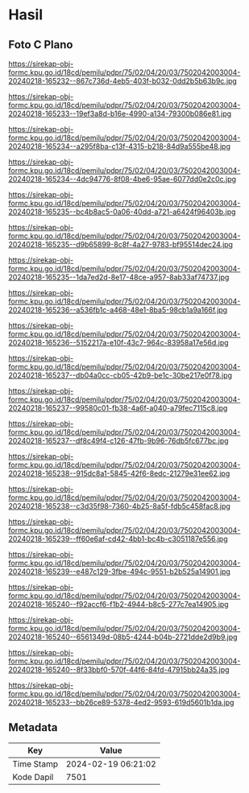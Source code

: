 # Hasil

## Foto C Plano

https://sirekap-obj-formc.kpu.go.id/18cd/pemilu/pdpr/75/02/04/20/03/7502042003004-20240218-165232--867c736d-4eb5-403f-b032-0dd2b5b63b9c.jpg

https://sirekap-obj-formc.kpu.go.id/18cd/pemilu/pdpr/75/02/04/20/03/7502042003004-20240218-165233--19ef3a8d-b16e-4990-a134-79300b086e81.jpg

https://sirekap-obj-formc.kpu.go.id/18cd/pemilu/pdpr/75/02/04/20/03/7502042003004-20240218-165234--a295f8ba-c13f-4315-b218-84d9a555be48.jpg

https://sirekap-obj-formc.kpu.go.id/18cd/pemilu/pdpr/75/02/04/20/03/7502042003004-20240218-165234--4dc94776-8f08-4be6-95ae-6077dd0e2c0c.jpg

https://sirekap-obj-formc.kpu.go.id/18cd/pemilu/pdpr/75/02/04/20/03/7502042003004-20240218-165235--bc4b8ac5-0a06-40dd-a721-a6424f96403b.jpg

https://sirekap-obj-formc.kpu.go.id/18cd/pemilu/pdpr/75/02/04/20/03/7502042003004-20240218-165235--d9b65899-8c8f-4a27-9783-bf95514dec24.jpg

https://sirekap-obj-formc.kpu.go.id/18cd/pemilu/pdpr/75/02/04/20/03/7502042003004-20240218-165235--1da7ed2d-8e17-48ce-a957-8ab33af74737.jpg

https://sirekap-obj-formc.kpu.go.id/18cd/pemilu/pdpr/75/02/04/20/03/7502042003004-20240218-165236--a536fb1c-a468-48e1-8ba5-98cb1a9a166f.jpg

https://sirekap-obj-formc.kpu.go.id/18cd/pemilu/pdpr/75/02/04/20/03/7502042003004-20240218-165236--5152217a-e10f-43c7-964c-83958a17e56d.jpg

https://sirekap-obj-formc.kpu.go.id/18cd/pemilu/pdpr/75/02/04/20/03/7502042003004-20240218-165237--db04a0cc-cb05-42b9-be1c-30be217e0f78.jpg

https://sirekap-obj-formc.kpu.go.id/18cd/pemilu/pdpr/75/02/04/20/03/7502042003004-20240218-165237--99580c01-fb38-4a6f-a040-a79fec7115c8.jpg

https://sirekap-obj-formc.kpu.go.id/18cd/pemilu/pdpr/75/02/04/20/03/7502042003004-20240218-165237--df8c49f4-c126-47fb-9b96-76db5fc677bc.jpg

https://sirekap-obj-formc.kpu.go.id/18cd/pemilu/pdpr/75/02/04/20/03/7502042003004-20240218-165238--915dc8a1-5845-42f6-8edc-21279e31ee62.jpg

https://sirekap-obj-formc.kpu.go.id/18cd/pemilu/pdpr/75/02/04/20/03/7502042003004-20240218-165238--c3d35f98-7360-4b25-8a5f-fdb5c458fac8.jpg

https://sirekap-obj-formc.kpu.go.id/18cd/pemilu/pdpr/75/02/04/20/03/7502042003004-20240218-165239--ff60e6af-cd42-4bb1-bc4b-c3051187e556.jpg

https://sirekap-obj-formc.kpu.go.id/18cd/pemilu/pdpr/75/02/04/20/03/7502042003004-20240218-165239--e487c129-3fbe-494c-9551-b2b525a14901.jpg

https://sirekap-obj-formc.kpu.go.id/18cd/pemilu/pdpr/75/02/04/20/03/7502042003004-20240218-165240--f92accf6-f1b2-4944-b8c5-277c7ea14905.jpg

https://sirekap-obj-formc.kpu.go.id/18cd/pemilu/pdpr/75/02/04/20/03/7502042003004-20240218-165240--6561349d-08b5-4244-b04b-2721dde2d9b9.jpg

https://sirekap-obj-formc.kpu.go.id/18cd/pemilu/pdpr/75/02/04/20/03/7502042003004-20240218-165240--8f33bbf0-570f-44f6-84fd-47915bb24a35.jpg

https://sirekap-obj-formc.kpu.go.id/18cd/pemilu/pdpr/75/02/04/20/03/7502042003004-20240218-165233--bb26ce89-5378-4ed2-9593-619d5601b1da.jpg


## Metadata

| Key        | Value               |
| ---------- | ------------------- |
| Time Stamp | 2024-02-19 06:21:02 |
| Kode Dapil | 7501                |



